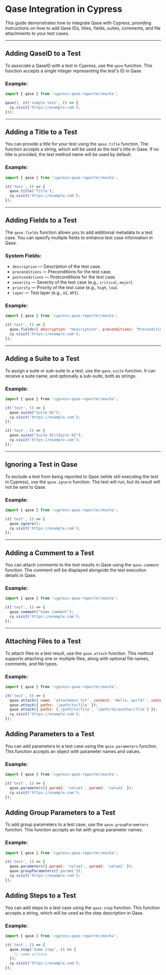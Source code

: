 # Qase Integration in Cypress

This guide demonstrates how to integrate Qase with Cypress, providing instructions on how to add Qase IDs, titles,
fields, suites, comments, and file attachments to your test cases.

---

## Adding QaseID to a Test

To associate a QaseID with a test in Cypress, use the `qase` function. This function accepts a single integer
representing the test's ID in Qase.

### Example:

```javascript
import { qase } from 'cypress-qase-reporter/mocha';

qase(1, it('simple test', () => {
  cy.visit('https://example.com');
}));
```

---

## Adding a Title to a Test

You can provide a title for your test using the `qase.title` function. The function accepts a string, which will be
used as the test's title in Qase. If no title is provided, the test method name will be used by default.

### Example:

```javascript
import { qase } from 'cypress-qase-reporter/mocha';

it('test', () => {
  qase.title('Title');
  cy.visit('https://example.com');
});
```

---

## Adding Fields to a Test

The `qase.fields` function allows you to add additional metadata to a test case. You can specify multiple fields to
enhance test case information in Qase.

### System Fields:

- `description` — Description of the test case.
- `preconditions` — Preconditions for the test case.
- `postconditions` — Postconditions for the test case.
- `severity` — Severity of the test case (e.g., `critical`, `major`).
- `priority` — Priority of the test case (e.g., `high`, `low`).
- `layer` — Test layer (e.g., `UI`, `API`).

### Example:

```javascript
import { qase } from 'cypress-qase-reporter/mocha';

it('test', () => {
  qase.fields({ description: "Description", preconditions: "Preconditions" });
  cy.visit('https://example.com');
});
```

---

## Adding a Suite to a Test

To assign a suite or sub-suite to a test, use the `qase.suite` function. It can receive a suite name, and optionally a
sub-suite, both as strings.

### Example:

```javascript
import { qase } from 'cypress-qase-reporter/mocha';

it('test', () => {
  qase.suite("Suite 01");
  cy.visit('https://example.com');
});

it('test', () => {
  qase.suite("Suite 01\tSuite 02");
  cy.visit('https://example.com');
});
```

---

## Ignoring a Test in Qase

To exclude a test from being reported to Qase (while still executing the test in Cypress), use the `qase.ignore`
function. The test will run, but its result will not be sent to Qase.

### Example:

```javascript
import { qase } from 'cypress-qase-reporter/mocha';

it('test', () => {
  qase.ignore();
  cy.visit('https://example.com');
});
```

---

## Adding a Comment to a Test

You can attach comments to the test results in Qase using the `qase.comment` function. The comment will be displayed
alongside the test execution details in Qase.

### Example:

```javascript
import { qase } from 'cypress-qase-reporter/mocha';

it('test', () => {
  qase.comment("Some comment");
  cy.visit('https://example.com');
});
```

---

## Attaching Files to a Test

To attach files to a test result, use the `qase.attach` function. This method supports attaching one or multiple files,
along with optional file names, comments, and file types.

### Example:

```javascript
import { qase } from 'cypress-qase-reporter/mocha';

it('test', () => {
  qase.attach({ name: 'attachment.txt', content: 'Hello, world!', contentType: 'text/plain' });
  qase.attach({ paths: '/path/to/file' });
  qase.attach({ paths: ['/path/to/file', '/path/to/another/file'] });
  cy.visit('https://example.com');
});
```

## Adding Parameters to a Test

You can add parameters to a test case using the `qase.parameters` function. This function accepts an object with
parameter names and values.

### Example:

```javascript
import { qase } from 'cypress-qase-reporter/mocha';

it('test', () => {
  qase.parameters({ param1: 'value1', param2: 'value2' });
  cy.visit('https://example.com');
});
```

## Adding Group Parameters to a Test

To add group parameters to a test case, use the `qase.groupParameters` function. This function accepts an list with
group parameter names.

### Example:

```javascript
import { qase } from 'cypress-qase-reporter/mocha';

it('test', () => {
  qase.parameters({ param1: 'value1', param2: 'value2' });
  qase.groupParameters(['param1']);
  cy.visit('https://example.com');
});
```

## Adding Steps to a Test

You can add steps to a test case using the `qase.step` function. This function accepts a string, which will be used as
the step description in Qase.

### Example:

```javascript
import { qase } from 'cypress-qase-reporter/mocha';

it('test', () => {
  qase.step('Some step', () => {
    // some actions
  });
  cy.visit('https://example.com');
});
```
